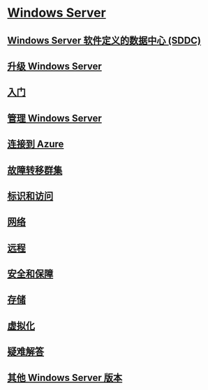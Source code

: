# [Windows Server](windows-server.md)
## [Windows Server 软件定义的数据中心 (SDDC)](sddc.md)
## [升级 Windows Server](upgrade/upgrade-overview.md)
## [入门](get-started/Server-Basics.md)
## [管理 Windows Server](administration/manage-windows-server.yml)
## [连接到 Azure](azure-hybrid-services/index.md)
## [故障转移群集](failover-clustering/failover-clustering-overview.md)
## [标识和访问](identity/Identity-and-Access.yml)
## [网络](networking/index.yml)
## [远程](remote/index.yml)
## [安全和保障](security/security-and-assurance.yml)
## [存储](storage/storage.yml)
## [虚拟化](virtualization/virtualization.yml)
## [疑难解答](troubleshoot/windows-server-troubleshooting.md)
## [其他 Windows Server 版本](windows-server-versions.md)